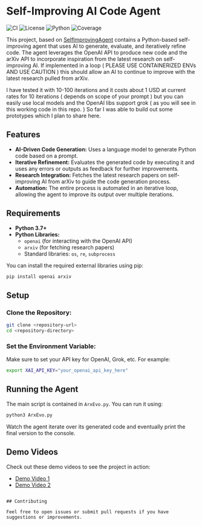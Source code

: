 # Self-Improving AI Code Agent


![CI](https://github.com/NullLabTests/ArXivEvolution/actions/workflows/main.yml/badge.svg)
![License](https://img.shields.io/github/license/NullLabTests/ArXivEvolution)
![Python](https://img.shields.io/badge/language-Python-blue)
![Coverage](https://codecov.io/gh/NullLabTests/ArXivEvolution/branch/main/graph/badge.svg)

This project, based on [SelfImprovingAgent](https://github.com/NullLabTests/SelfImprovingAgent) contains a Python-based self-improving agent that uses AI to generate, evaluate, and iteratively refine code. The agent leverages the OpenAI API to produce new code and the arXiv API to incorporate inspiration from the latest research on self-improving AI. If implemented in a loop ( PLEASE USE CONTAINERIZED ENVs AND USE CAUTION ) this should allow an AI to continue to improve with the latest research pulled from arXiv. 

I have tested it with 10-100 iterations and it costs about 1 USD at current rates for 10 iterations ( depends on scope of your prompt ) but you can easily use local models and the OpenAI libs support grok ( as you will see in this working code in this repo. ) So far I was able to build out some prototypes which I plan to share here.

## Features

- **AI-Driven Code Generation:** Uses a language model to generate Python code based on a prompt.
- **Iterative Refinement:** Evaluates the generated code by executing it and uses any errors or outputs as feedback for further improvements.
- **Research Integration:** Fetches the latest research papers on self-improving AI from arXiv to guide the code generation process.
- **Automation:** The entire process is automated in an iterative loop, allowing the agent to improve its output over multiple iterations.

## Requirements

- **Python 3.7+**
- **Python Libraries:**
  - `openai` (for interacting with the OpenAI API)
  - `arxiv` (for fetching research papers)
  - Standard libraries: `os`, `re`, `subprocess`

You can install the required external libraries using pip:

```bash
pip install openai arxiv
```

## Setup

### Clone the Repository:

```bash
git clone <repository-url>
cd <repository-directory>
```

### Set the Environment Variable:

Make sure to set your API key for OpenAI, Grok, etc. For example:

```bash
export XAI_API_KEY="your_openai_api_key_here"
```

## Running the Agent

The main script is contained in `ArxEvo.py`. You can run it using:

```bash
python3 ArxEvo.py
```

Watch the agent iterate over its generated code and eventually print the final version to the console.

## Demo Videos

Check out these demo videos to see the project in action:

- [Demo Video 1](https://i.imgur.com/gYkEQUK.mp4)
- [Demo Video 2](https://i.imgur.com/oX8QDlI.mp4)

```

## Contributing

Feel free to open issues or submit pull requests if you have suggestions or improvements.

